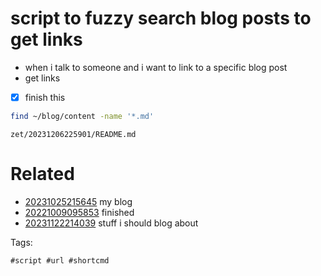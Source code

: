 # script to fuzzy search blog posts to get links

- when i talk to someone and i want to link to a specific blog post
- get links
- [x] finish this

```bash
find ~/blog/content -name '*.md'
```

` zet/20231206225901/README.md `

# Related

- [20231025215645](/zet/20231025215645/README.md) my blog
- [20221009095853](/zet/20221009095853/README.md) finished
- [20231122214039](/zet/20231122214039/README.md) stuff i should blog about

Tags:

    #script #url #shortcmd
